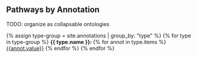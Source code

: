 <h2>Pathways by Annotation</h2>
<p>TODO: organize as collapsable ontologies</p>
{% assign type-group = site.annotations | group_by: "type" %}
{% for type in type-group %}
  <b>{{ type.name }}: </b>
  {% for annot in type.items %}
  <a class="btn btn-sm btn-pill btn-info" href="{{annot.url}}">{{annot.value}}</a>
  {% endfor %}
{% endfor %}